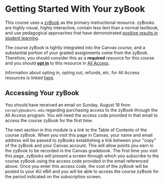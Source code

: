 # Getting Started With Your zyBook

This course uses a [zyBook](https://www.zybooks.com/) as the primary
instructional resource. zyBooks are highly visual, highly interactive, contain
less text than a normal textbook, and use pedagogical approaches that have demonstrated 
[positive results in student learning](https://www.zybooks.com/research/).

The course zyBook is tightly integrated into the Canvas course, and a
substantial portion of your graded assignments come from the zyBook.
Therefore, you should consider this as a **required** resource for this course
and you should [**opt in**]() to this resource in 
[All Access](https://www.aubookstore.com/t-textbook_allaccess.aspx). 

Information about opting in, opting out, refunds, etc. for All Access resources is linked [here]().

## Accessing Your zyBook

You should have received an email on Sunday, August 16 from
`noreply@auburn.edu` regarding purchasing access to the zyBook through the All
Access program. You will need the access code provided in that email to access
the course zyBook for the first time.

The next section in this module is a link to the Table of Contents of the
course zyBook. When you visit this page in Canvas, your name and email address
will be passed to zyBooks establishing a link between your "copy" of the
zyBook and your Canvas account. This will allow points you earn in the zyBook
to be recorded in the Canvas gradebook. The first time you visit this page,
zyBooks will present a screen through which you subscribe to the course zyBook
using the access code provided in the email referenced above. Once you enter
this access code, the cost of the zyBook will be posted to your AU eBill and
you will be able to access the course zyBook for the period indicated on the
subscription screen.





